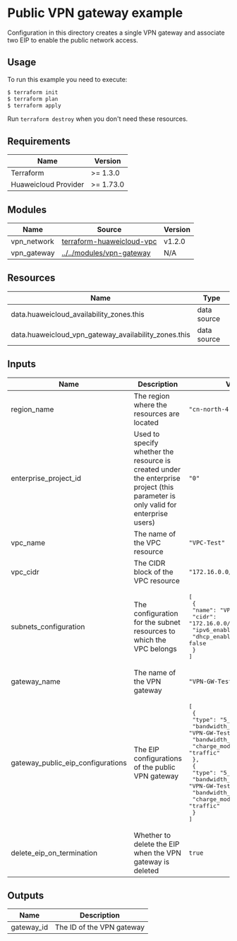 # Public VPN gateway example

Configuration in this directory creates a single VPN gateway and associate two EIP to enable the public network access.

## Usage

To run this example you need to execute:

```bash
$ terraform init
$ terraform plan
$ terraform apply
```

Run `terraform destroy` when you don't need these resources.

## Requirements

| Name | Version |
|------|---------|
| Terraform | >= 1.3.0 |
| Huaweicloud Provider | >= 1.73.0 |

## Modules

<!-- markdownlint-disable MD013 -->
| Name | Source | Version |
|------|--------|---------|
| vpn_network | [terraform-huaweicloud-vpc](https://github.com/terraform-huaweicloud-modules/terraform-huaweicloud-vpc) | v1.2.0 |
| vpn_gateway | [../../modules/vpn-gateway](../../modules/vpn-gateway/README.md) | N/A |
<!-- markdownlint-enable MD013 -->

## Resources

| Name | Type |
|------|------|
| data.huaweicloud_availability_zones.this | data source |
| data.huaweicloud_vpn_gateway_availability_zones.this | data source |

## Inputs

<!-- markdownlint-disable MD013 -->
| Name | Description | Value |
|------|-------------|-------|
| region_name | The region where the resources are located | `"cn-north-4"` |
| enterprise_project_id | Used to specify whether the resource is created under the enterprise project (this parameter is only valid for enterprise users) | `"0"` |
| vpc_name | The name of the VPC resource | `"VPC-Test"` |
| vpc_cidr | The CIDR block of the VPC resource | `"172.16.0.0/24"` |
| subnets_configuration | The configuration for the subnet resources to which the VPC belongs | <pre>[<br>  {<br>    "name": "VPC-Subnet-Test",<br>    "cidr": "172.16.0.0/24",<br>    "ipv6_enabled": false,<br>    "dhcp_enabled": false<br>  }<br>]</pre> |
| gateway_name | The name of the VPN gateway | `"VPN-GW-Test"` |
| gateway_public_eip_configurations | The EIP configurations of the public VPN gateway | <pre>[<br>  {<br>    "type": "5_bgp",<br>    "bandwidth_name": "VPN-GW-Test-EIP-01",<br>    "bandwidth_size": 5,<br>    "charge_mode": "traffic"<br>  },<br>  {<br>    "type": "5_bgp",<br>    "bandwidth_name": "VPN-GW-Test-EIP-02",<br>    "bandwidth_size": 5,<br>    "charge_mode": "traffic"<br>  }<br>]</pre> |
| delete_eip_on_termination | Whether to delete the EIP when the VPN gateway is deleted | `true` |
<!-- markdownlint-enable MD013 -->

## Outputs

| Name | Description |
|------|-------------|
| gateway_id | The ID of the VPN gateway |
